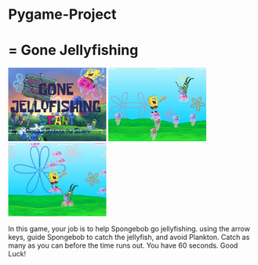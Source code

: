 # Pygame-Project
<h1>= Gone Jellyfishing</h1>
<img src = "https://github.com/twirta7621/Pygame-Project/blob/master/Game_Plans/gaamepic1.PNG" width = "200" height = "150">
<img src = "https://github.com/twirta7621/Pygame-Project/blob/master/Game_Plans/Capture.PNG" width = "200" height = "150">
<img src = "https://github.com/twirta7621/Pygame-Project/blob/master/Game_Plans/capture%203.PNG" width = "200" height = "150">
<p>In this game, your job is to help Spongebob go jellyfishing. using the arrow keys, guide Spongebob to catch the jellyfish, and avoid Plankton. Catch as many as you can before the time runs out. You have 60 seconds. Good Luck!
